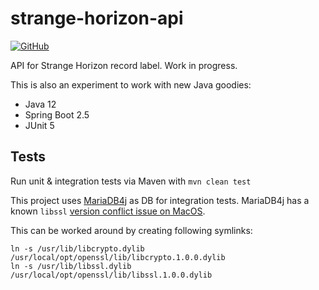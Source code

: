 # strange-horizon-api
[![GitHub](https://img.shields.io/github/license/halogeeni/strange-horizon-api)](https://github.com/halogeeni/strange-horizon-api/blob/master/LICENSE.md)

API for Strange Horizon record label. Work in progress.

This is also an experiment to work with new Java goodies:
* Java 12
* Spring Boot 2.5
* JUnit 5

## Tests
Run unit & integration tests via Maven with `mvn clean test`

This project uses [MariaDB4j](https://github.com/vorburger/MariaDB4j) as DB for integration tests.
MariaDB4j has a known `libssl` [version conflict issue on MacOS](https://github.com/vorburger/MariaDB4j/issues/411).

This can be worked around by creating following symlinks:
```
ln -s /usr/lib/libcrypto.dylib /usr/local/opt/openssl/lib/libcrypto.1.0.0.dylib
ln -s /usr/lib/libssl.dylib /usr/local/opt/openssl/lib/libssl.1.0.0.dylib 
```
